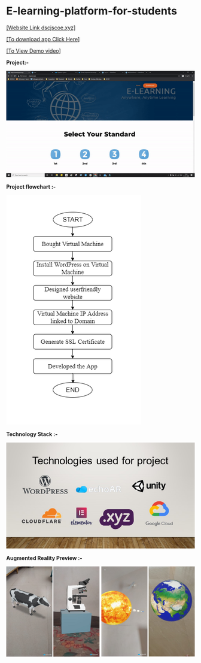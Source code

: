 # E-learning-platform-for-students

[[Website Link dscjscoe.xyz]](https://dscjscoe.xyz)       

[[To download app Click Here]](https://drive.google.com/file/d/1M3l5dGAA-wxRcWd4fIKTatV3ddgDRPzh/view?usp=sharing)       

[[To View Demo video]](https://youtu.be/TOdUmkT6zGY)            

**Project:-**

![image](https://github.com/sanket9006/E-learning-platform-for-students/blob/master/ezgif-6-5b1db0ab3d2a.gif)


**Project flowchart :-**


![image](https://github.com/sanket9006/E-learning-platform-for-students/blob/master/Development%20Flowchart.png)



**Technology Stack :-**



![image](https://github.com/sanket9006/E-learning-platform-for-students/blob/master/1.jpg)


**Augmented Reality Preview :-**



![image](https://github.com/sanket9006/E-learning-platform-for-students/blob/master/AR.png)

